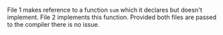 File 1 makes reference to a function `sum` which it declares but doesn't implement.
File 2 implements this function. Provided both files are passed to the compiler there is no issue.